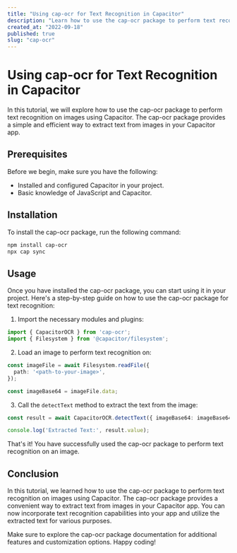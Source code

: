 ```yaml
---
title: "Using cap-ocr for Text Recognition in Capacitor"
description: "Learn how to use the cap-ocr package to perform text recognition on images using Capacitor"
created_at: "2022-09-18"
published: true
slug: "cap-ocr"
---
```


# Using cap-ocr for Text Recognition in Capacitor

In this tutorial, we will explore how to use the cap-ocr package to perform text recognition on images using Capacitor. The cap-ocr package provides a simple and efficient way to extract text from images in your Capacitor app.

## Prerequisites

Before we begin, make sure you have the following:

- Installed and configured Capacitor in your project.
- Basic knowledge of JavaScript and Capacitor.

## Installation

To install the cap-ocr package, run the following command:

```bash
npm install cap-ocr
npx cap sync
```

## Usage

Once you have installed the cap-ocr package, you can start using it in your project. Here's a step-by-step guide on how to use the cap-ocr package for text recognition:

1. Import the necessary modules and plugins:

```typescript
import { CapacitorOCR } from 'cap-ocr';
import { Filesystem } from '@capacitor/filesystem';
```
    
2. Load an image to perform text recognition on:

```typescript
const imageFile = await Filesystem.readFile({
  path: '<path-to-your-image>',
});

const imageBase64 = imageFile.data;
```

3. Call the `detectText` method to extract the text from the image:

```typescript
const result = await CapacitorOCR.detectText({ imageBase64: imageBase64 });

console.log('Extracted Text:', result.value);
```

That's it! You have successfully used the cap-ocr package to perform text recognition on an image.

## Conclusion

In this tutorial, we learned how to use the cap-ocr package to perform text recognition on images using Capacitor. The cap-ocr package provides a convenient way to extract text from images in your Capacitor app. You can now incorporate text recognition capabilities into your app and utilize the extracted text for various purposes.

Make sure to explore the cap-ocr package documentation for additional features and customization options. Happy coding!